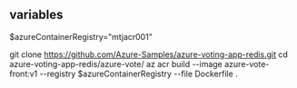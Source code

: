 
## variables
$azureContainerRegistry="mtjacr001"


git clone https://github.com/Azure-Samples/azure-voting-app-redis.git
cd azure-voting-app-redis/azure-vote/
az acr build --image azure-vote-front:v1 --registry $azureContainerRegistry --file Dockerfile .
